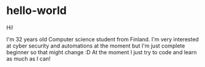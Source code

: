 # hello-world

Hi!

I'm 32 years old Computer science student from Finland. 
I'm very interested at cyber security and automations at the moment but I'm just complete beginner so that might change :D
At the moment I just try to code and learn as much as I can!
